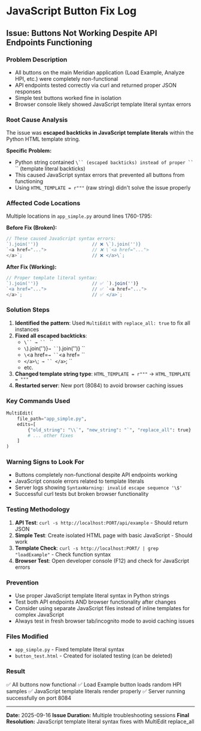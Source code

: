 # JavaScript Button Fix Log

## Issue: Buttons Not Working Despite API Endpoints Functioning

### Problem Description
- All buttons on the main Meridian application (Load Example, Analyze HPI, etc.) were completely non-functional
- API endpoints tested correctly via curl and returned proper JSON responses
- Simple test buttons worked fine in isolation
- Browser console likely showed JavaScript template literal syntax errors

### Root Cause Analysis
The issue was **escaped backticks in JavaScript template literals** within the Python HTML template string.

**Specific Problem:**
- Python string contained `\`` (escaped backticks) instead of proper `` ` `` (template literal backticks)
- This caused JavaScript syntax errors that prevented all buttons from functioning
- Using `HTML_TEMPLATE = r"""` (raw string) didn't solve the issue properly

### Affected Code Locations
Multiple locations in `app_simple.py` around lines 1760-1795:

**Before Fix (Broken):**
```javascript
// These caused JavaScript syntax errors:
`).join('')}                    // ❌ \`).join('')}
`<a href="...">                 // ❌ \`<a href="...">
</a>`;                          // ❌ </a>\`;
```

**After Fix (Working):**
```javascript
// Proper template literal syntax:
`).join('')}                    // ✅ `).join('')}
`<a href="...">                 // ✅ `<a href="...">
</a>`;                          // ✅ </a>`;
```

### Solution Steps
1. **Identified the pattern**: Used `MultiEdit` with `replace_all: true` to fix all instances
2. **Fixed all escaped backticks**:
   - `\`` → `` ` ``
   - `\`).join('')}` → `` `).join('')} ``
   - `\`<a href=` → `` `<a href= ``
   - `</a>\`;` → `` </a>`; ``
   - etc.
3. **Changed template string type**: `HTML_TEMPLATE = r"""` → `HTML_TEMPLATE = """`
4. **Restarted server**: New port (8084) to avoid browser caching issues

### Key Commands Used
```python
MultiEdit(
    file_path="app_simple.py",
    edits=[
        {"old_string": "\\`", "new_string": "`", "replace_all": true}
        # ... other fixes
    ]
)
```

### Warning Signs to Look For
- Buttons completely non-functional despite API endpoints working
- JavaScript console errors related to template literals
- Server logs showing `SyntaxWarning: invalid escape sequence '\$'`
- Successful curl tests but broken browser functionality

### Testing Methodology
1. **API Test**: `curl -s http://localhost:PORT/api/example` - Should return JSON
2. **Simple Test**: Create isolated HTML page with basic JavaScript - Should work
3. **Template Check**: `curl -s http://localhost:PORT/ | grep "loadExample"` - Check function syntax
4. **Browser Test**: Open developer console (F12) and check for JavaScript errors

### Prevention
- Use proper JavaScript template literal syntax in Python strings
- Test both API endpoints AND browser functionality after changes
- Consider using separate JavaScript files instead of inline templates for complex JavaScript
- Always test in fresh browser tab/incognito mode to avoid caching issues

### Files Modified
- `app_simple.py` - Fixed template literal syntax
- `button_test.html` - Created for isolated testing (can be deleted)

### Result
✅ All buttons now functional
✅ Load Example button loads random HPI samples
✅ JavaScript template literals render properly
✅ Server running successfully on port 8084

---

**Date:** 2025-09-16
**Issue Duration:** Multiple troubleshooting sessions
**Final Resolution:** JavaScript template literal syntax fixes with MultiEdit replace_all